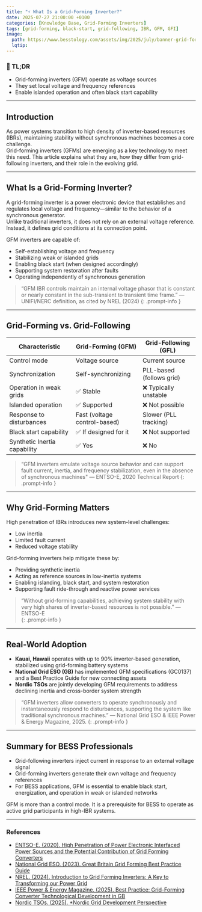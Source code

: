 ```yaml
---
title: "⚡ What Is a Grid-Forming Inverter?"
date: 2025-07-27 21:00:00 +0100
categories: [Knowledge Base, Grid-Forming Inverters]
tags: [grid-forming, black-start, grid-following, IBR, GFM, GFI]
image:
  path: https://www.besstology.com/assets/img/2025/july/banner-grid-forming-inverter.png
  lqtip:
---
```


### 📌 TL;DR

- Grid-forming inverters (GFM) operate as voltage sources  
- They set local voltage and frequency references
- Enable islanded operation and often black start capability

---

## Introduction

As power systems transition to high density of inverter-based resources (IBRs), maintaining stability without synchronous machines becomes a core challenge.  
Grid-forming inverters (GFMs) are emerging as a key technology to meet this need. This article explains what they are, how they differ from grid-following inverters, and their role in the evolving grid.

---

## What Is a Grid-Forming Inverter?

A grid-forming inverter is a power electronic device that establishes and regulates local voltage and frequency—similar to the behavior of a synchronous generator.  
Unlike traditional inverters, it does not rely on an external voltage reference. Instead, it defines grid conditions at its connection point.

GFM inverters are capable of:

- Self-establishing voltage and frequency
- Stabilizing weak or islanded grids
- Enabling black start (when designed accordingly)
- Supporting system restoration after faults
- Operating independently of synchronous generation

> “GFM IBR controls maintain an internal voltage phasor that is constant or nearly constant in the sub-transient to transient time frame.” — UNIFI/NERC definition, as cited by NREL (2024)
{: .prompt-info }

---

## Grid-Forming vs. Grid-Following

| Characteristic            | Grid-Forming (GFM)           | Grid-Following (GFL)     |
| ------------------------- | ---------------------------- | ------------------------ |
| Control mode              | Voltage source               | Current source           |
| Synchronization           | Self-synchronizing           | PLL-based (follows grid) |
| Operation in weak grids   | ✅ Stable                     | ❌ Typically unstable     |
| Islanded operation        | ✅ Supported                  | ❌ Not possible           |
| Response to disturbances  | Fast (voltage control-based) | Slower (PLL tracking)    |
| Black start capability    | ✅ If designed for it         | ❌ Not supported          |
| Synthetic Inertia capability | ✅ Yes                        | ❌ No                     |

> “GFM inverters emulate voltage source behavior and can support fault current, inertia, and frequency stabilization, even in the absence of synchronous machines" — ENTSO-E, 2020 Technical Report
{: .prompt-info }

---

## Why Grid-Forming Matters

High penetration of IBRs introduces new system-level challenges:

- Low inertia
- Limited fault current
- Reduced voltage stability

Grid-forming inverters help mitigate these by:

- Providing synthetic inertia
- Acting as reference sources in low-inertia systems  
- Enabling islanding, black start, and system restoration  
- Supporting fault ride-through and reactive power services

> “Without grid-forming capabilities, achieving system stability with very high shares of inverter-based resources is not possible.” — ENTSO-E  
{: .prompt-info }

---

## Real-World Adoption

- **Kauai, Hawaii** operates with up to 90% inverter-based generation, stabilized using grid-forming battery systems  
- **National Grid ESO (GB)** has implemented GFM specifications (GC0137) and a Best Practice Guide for new connecting assets  
- **Nordic TSOs** are jointly developing GFM requirements to address declining inertia and cross-border system strength

> “GFM inverters allow converters to operate synchronously and instantaneously respond to disturbances, supporting the system like traditional synchronous machines.” — National Grid ESO & IEEE Power & Energy Magazine, 2025.
{: .prompt-info }

---

##  Summary for BESS Professionals

- Grid-following inverters inject current in response to an external voltage signal
- Grid-forming inverters generate their own voltage and frequency references
- For BESS applications, GFM is essential to enable black start, energization, and operation in weak or islanded networks

GFM is more than a control mode. It is a prerequisite for BESS to operate as active grid participants in high-IBR systems.

---

### References

- [ENTSO-E. (2020). High Penetration of Power Electronic Interfaced Power Sources and the Potential Contribution of Grid Forming Converters](https://www.entsoe.eu/network_codes/cnc/technical-groups/)  
- [National Grid ESO. (2023). Great Britain Grid Forming Best Practice Guide](https://www.neso.energy/document/278491/download)
- [NREL. (2024). Introduction to Grid Forming Inverters: A Key to Transforming our Power Grid](https://research-hub.nrel.gov/en/publications/introduction-to-grid-forming-inverters-a-key-to-transforming-our-)
- [IEEE Power & Energy Magazine. (2025). Best Practice: Grid-Forming Converter Technological Development in GB](https://ieee-pes.org/wp-content/uploads/2025/03/March-April-2025-open-Best_Practice_Grid-Forming_Converter_Technological_Development_in_Great_Britain.pdf)
- [Nordic TSOs. (2025). *Nordic Grid Development Perspective](https://www.svk.se/49e775/contentassets/cf866a8ab9dc42fa81e618ef69541a4e/nordic-grid-development---final.pdf)
